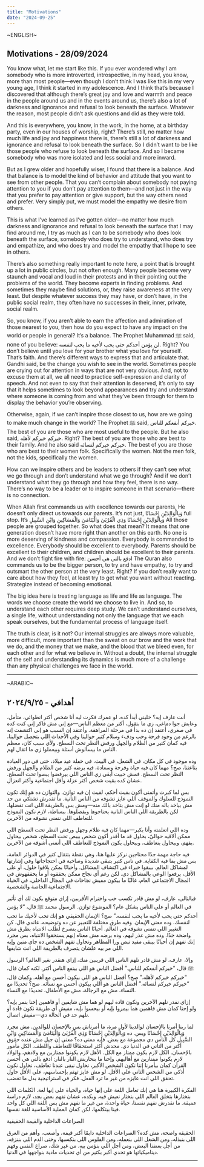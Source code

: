 ```yaml
---
title: "Motivations"
date: "2024-09-25"
---
```

~ENGLISH~

## Motivations - 28/09/2024


You know what, let me start like this. If you ever wondered why I am somebody who is more introverted, introspective, in my head, you know, more than most people—even though I don’t think I was like this in my very young age, I think it started in my adolescence. And I think that’s because I discovered that although there’s great joy and love and warmth and peace in the people around us and in the events around us, there’s also a lot of darkness and ignorance and refusal to look beneath the surface. Whatever the reason, most people didn’t ask questions and did as they were told.

And this is everywhere, you know, in the work, in the home, at a birthday party, even in our houses of worship, right? There’s still, no matter how much life and joy and happiness there is, there’s still a lot of darkness and ignorance and refusal to look beneath the surface. So I didn’t want to be like those people who refuse to look beneath the surface. And so I became somebody who was more isolated and less social and more inward.

But as I grew older and hopefully wiser, I found that there is a balance. And that balance is to model the kind of behavior and attitude that you want to see from other people. That you can’t complain about somebody not paying attention to you if you don’t pay attention to them—and not just in the way that you prefer to pay attention or give support, but the way others need and prefer. Very simply put, we must model the empathy we desire from others.

This is what I’ve learned as I’ve gotten older—no matter how much darkness and ignorance and refusal to look beneath the surface that I may find around me, I try as much as I can to be somebody who does look beneath the surface, somebody who does try to understand, who does try and empathize, and who does try and model the empathy that I hope to see in others.

There’s also something really important to note here, a point that is brought up a lot in public circles, but not often enough. Many people become very staunch and vocal and loud in their protests and in their pointing out the problems of the world.  They become experts in finding problems. And sometimes they maybe find solutions, or, they raise awareness at the very least. But despite whatever success they may have, or don’t have, in the public social realm, they often have no successes in their, inner, private, social realm.

So, you know, if you aren’t able to earn the affection and admiration of those nearest to you, then how do you expect to have any impact on the world or people in general? It’s a balance. The Prophet Muhammad ﷺ said, none of you believe: لن يؤمن أحدكم حتى يحب لأخيه ما يحب لنفسه. Right? You don’t believe until you love for your brother what you love for yourself. That’s faith. And there’s different ways to express that and articulate that. Gandhi said, be the change you wish to see in the world.  Sometimes people are crying out for attention in ways that are not very obvious. And, not to excuse them at all, we all need to practice self-expression and clarity of speech. And not even to say that their attention is deserved, it’s only to say that it helps sometimes to look beyond appearances and try and understand where someone is coming from and what they’ve been through for them to display the behavior you’re observing.

Otherwise, again, if we can’t inspire those closest to us, how are we going to make much change in the world? The Prophet ﷺ said, خيركم أنفعكم للناس. The best of you are those who are most useful to the people. But he also said, خيركم خيركم لأهله. Right? The best of you are those who are best to their family. And he also said خيركم خيركم لنسائه. The best of you are those who are best to their women folk. Specifically the women. Not the men folk, not the kids, specifically the women.


How can we inspire others and be leaders to others if they can’t see what we go through and don’t understand what we go through? And if we don’t understand what they go through and how they feel, there is no way. There’s no way to be a leader or to inspire someone in that scenario—there is no connection.

When Allah first commands us with excellence towards our parents, He doesn’t only direct us towards our parents. It’s not just, وَبِالْوَالِدَيْنِ إِحْسَانًا full stop. It’s وَبِالْوَالِدَيْنِ إِحْسَانًا وَذِي الْقُرْبَىٰ وَالْيَتَامَىٰ وَالْمَسَاكِينِ وَابْنِ السَّبِيلِ  All those people are grouped together. So what does that mean? It means that one generation doesn’t have more right than another on this earth. No one is more deserving of kindness and compassion.  Everybody is commanded to excellence. Everybody should be excellent to everybody. Parents should be excellent to their children, and children should be excellent to their parents. And we don’t fight fire with fire:  ادفع بالتي هي أحسن The Quran also commands us to be the bigger person, to try and have empathy, to try and outsmart the other person at the very least. Right? If you don’t really want to care about how they feel, at least try to get what you want without reacting. Strategize instead of becoming emotional.

The big idea here is treating language as life and life as language. The words we choose create the world we choose to live in. And so, to understand each other requires deep study. We can’t understand ourselves, a single life, without understanding not only the language that we each speak ourselves, but the fundamental process of language itself.

The truth is clear, is it not? Our internal struggles are always more valuable, more difficult, more important than the sweat on our brow and the work that we do, and the money that we make, and the blood that we bleed even, for each other and for what we believe in. Without a doubt, the internal struggle of the self and understanding its dynamics is much more of a challenge than any physical challenges we face in the world.

---


~ARABIC~
## أهدافي - ٢٥‏/٩‏/٢٠٢٤


أنت عارف إيه؟ خليني أبدأ كده. لو عمرك فكرت ليه أنا شخص أكتر انطوائي، متأمل، وعايش جوا دماغي، زي ما بتقول، أكتر من معظم الناس—مع إني مش فاكر إني كنت كده في صغري، أعتقد إن ده بدأ في مرحلة المراهقة. وأعتقد إن السبب هو إني اكتشفت إنه بالرغم من وجود فرحة وحب ودفء وسلام كتير حوالينا وفي الأحداث اللي بتحصل حوالينا، فيه كمان كتير من الظلام والجهل ورفض النظر تحت السطح. ولأي سبب كان، معظم الناس ما بيسألوش أسئلة وبيعملوا زي ما اتقال لهم.

وده موجود في كل مكان، في الشغل، في البيت، في حفلة عيد ميلاد، حتى في دور العبادة بتاعتنا، صح؟ مهما كان فيه حياة وفرحة وسعادة، فيه برضه كتير من الظلام والجهل ورفض النظر تحت السطح. فمش حبيت أبقى زي الناس اللي بيرفضوا يبصوا تحت السطح. عشان كده بقيت شخص أكتر عزلة وأقل اجتماعية وأكتر انعزال.

بس لما كبرت وأتمنى أكون بقيت أحكم، لقيت إن فيه توازن. والتوازن ده هو إنك تكون النموذج للسلوك والموقف اللي عايز تشوفه من الناس التانية. ما تقدرش تشتكي من حد مش بياخد باله منك لو إنت مش بتاخد بالك منه—ومش بس بالطريقة اللي انت تفضلها، لكن بالطريقة اللي الناس التانية يحتاجوها ويفضلوها. ببساطة، لازم نكون النموذج للتعاطف اللي نتمنى نشوفه من الآخرين.

وده اللي اتعلمته وأنا بكبر—مهما كان فيه ظلام وجهل ورفض النظر تحت السطح اللي ممكن ألاقيه حواليّ، بحاول قد ما أقدر أكون شخص بيبص تحت السطح، شخص بيحاول يفهم، وبيحاول يتعاطف، وبيحاول يكون النموذج للتعاطف اللي أتمنى أشوفه من الآخرين.

فيه حاجة مهمة جدًا محتاجين نركز عليها هنا، وهي نقطة بتتقال كتير في الدوائر العامة، بس مش بما فيه الكفاية. في ناس كتير بتبقى شديدة وصاخبة في احتجاجاتها وفي إشارتها لمشاكل العالم. بيبقوا خبراء في اكتشاف المشاكل. وأحيانًا يمكن يلاقوا حلول، أو على الأقل، يرفعوا الوعي بالمشاكل دي. لكن رغم أي نجاح ممكن يحققوه أو ما يحققهوش في المجال الاجتماعي العام، غالبًا ما بيكون مفيش نجاحات في المجال الداخلي، في الحياة الاجتماعية الخاصة والشخصية.

فبالتالي، عارف، لو مش قادر تكسب حب واحترام الأقربين، إزاي متوقع يكون لك أي تأثير في العالم أو على الناس بشكل عام؟ الموضوع توازن. الرسول محمد ﷺ قال، “لا يؤمن أحدكم حتى يحب لأخيه ما يحب لنفسه.” صح؟ الإيمان الحقيقي هو إنك تحب لأخيك ما تحب لنفسك. وده معنى الإيمان. وفيه طرق مختلفة للتعبير عن ده وتوضيحه. غاندي قال، كن التغيير اللي تتمنى تشوفه في العالم. أحيانًا الناس بتصرخ لطلب الانتباه بطرق مش واضحة جدًا. وده مش عذر ليهم، وده برضه مش معناه إنهم يستحقوا الانتباه، بس مجرد إنك تفهم إن أحيانًا بيبقى مفيد تبص ورا المظاهر وتحاول تفهم الشخص ده جاي منين وإيه اللي مر بيه علشان يتصرف بالطريقة اللي انت شايفها.

وإلا، عارف، لو مش قادر تلهم الناس اللي قريبين منك، إزاي هنقدر نغير العالم؟ الرسول ﷺ قال، “خيركم أنفعكم للناس.” أفضل الناس هو اللي بينفع الناس أكتر. لكنه كمان قال، “خيركم خيركم لأهله.” صح؟ أفضل الناس هو اللي بيكون أحسن مع أهله. وكمان قال، “خيركم خيركم لنسائه.” أفضل الناس هو اللي بيكون أحسن مع نسائه. صح؟ تحديدًا مع النساء، مش مع الرجالة، مش مع الأطفال، تحديدًا مع النساء.


إزاي نقدر نلهم الآخرين ونكون قادة ليهم لو هما مش شايفين أو فاهمين إحنا بنمر بإيه؟ ولو إحنا كمان مش فاهمين هما بيمروا بإيه أو بيحسوا بإيه، مفيش أي طريقة نكون قادة أو نلهم حد في الحالة دي—مفيش اتصال.


لما ربنا أمرنا بالإحسان لوالدينا لأول مرة، ما أمرناش بس بالإحسان للوالدين. مش مجرد وَبِالْوَالِدَيْنِ إِحْسَانًا وبس. ده وَبِالْوَالِدَيْنِ إِحْسَانًا وَذِي الْقُرْبَىٰ وَالْيَتَامَىٰ وَالْمَسَاكِينِ وَابْنِ السَّبِيلِ  كل الناس دي مجموعة مع بعض. فإيه معنى ده؟ معنى إن جيل مش عنده حقوق أكتر من التاني في الدنيا دي. محدش أكثر استحقاقًا للتعاطف واللطف. الكل مأمور بالإحسان. الكل لازم يكون ممتاز مع الكل. الأهل لازم يكونوا ممتازين مع ولادهم، والولاد لازم يكونوا ممتازين مع أهاليهم. وإحنا ما بنحاربش النار بالنار: ادفع بالتي هي أحسن القرآن كمان بيأمرنا إننا نكون الشخص الأكبر، نحاول نبقى عندنا تعاطف، نحاول نكون أذكى من الشخص التاني على الأقل. لو مش عايز تهتم بإحساسهم، على الأقل حاول تحقق اللي انت عايزه من غير ما ترد الفعل. فكر في استراتيجية بدل ما تغضب.


الفكرة الكبيرة هنا هي إنك تعامل اللغة على إنها حياة، والحياة على إنها لغة. الكلمات اللي بنختارها بتخلق العالم اللي بنختار نعيش فيه. وبكده، عشان نفهم بعض بجد، لازم دراسة عميقة. ما نقدرش نفهم نفسنا، حياة واحدة، من غير ما نفهم مش بس اللغة اللي كل واحد فينا بيتكلمها، لكن كمان العملية الأساسية للغة نفسها.

الصراعات الداخلية والقيمة الحقيقية

الحقيقة واضحة، مش كده؟ الصراعات الداخلية دايمًا أكتر قيمة، وأصعب، وأهم من العرق اللي بنبذله، ومن الشغل اللي بنعمله، ومن الفلوس اللي بنكسبها، وحتى الدم اللي بننزفه. من أجل بعضنا البعض، ومن أجل اللي بنؤمن بيه. من غير شك، صراع النفس وفهم ديناميكياتها هو تحدي أكبر بكتير من أي تحديات مادية بنواجهها في الدنيا.

---